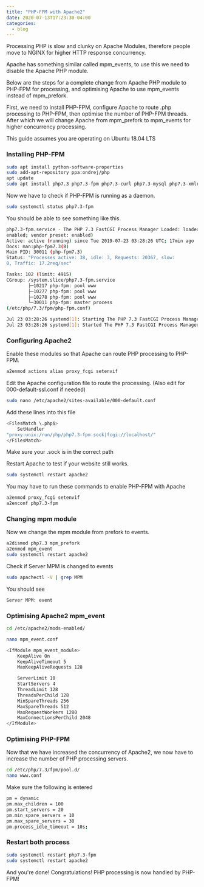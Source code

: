 ```yaml
---
title: "PHP-FPM with Apache2"
date: 2020-07-13T17:23:30-04:00
categories:
  - blog
---
```


Processing PHP is slow and clunky on Apache Modules, therefore people move to NGINX for higher HTTP response concurrency.

Apache has something similar called mpm_events, to use this we need to disable the Apache PHP module.

Below are the steps for a complete change from Apache PHP module to PHP-FPM for processing, and optimising Apache to use mpm_events instead of mpm_prefork.

First, we need to install PHP-FPM, configure Apache to route .php processing to PHP-FPM, then optimise the number of PHP-FPM threads. After which we will change Apache from mpm_prefork to mpm_events for higher concurrency processing.

This guide assumes you are operating on Ubuntu 18.04 LTS

### Installing PHP-FPM

```bash
sudo apt install python-software-properties 
sudo add-apt-repository ppa:ondrej/php
apt update
sudo apt install php7.3 php7.3-fpm php7.3-curl php7.3-mysql php7.3-xmlrpc php7.3-bcmath php7.3-mbstring php7.3-xml
```

Now we have to check if PHP-FPM is running as a daemon.

```bash
sudo systemctl status php7.3-fpm
```

You should be able to see something like this.

```bash
php7.3-fpm.service - The PHP 7.3 FastCGI Process Manager Loaded: loaded (/lib/systemd/system/php7.3-fpm.service;
enabled; vendor preset: enabled)
Active: active (running) since Tue 2019-07-23 03:28:26 UTC; 17min ago
Docs: man:php-fpm7.3(8)
Main PID: 30011 (php-fpm7.3)
Status: "Processes active: 38, idle: 3, Requests: 20367, slow:
0, Traffic: 17.2req/sec"

Tasks: 102 (limit: 4915)
CGroup: /system.slice/php7.3-fpm.service
        ├─10217 php-fpm: pool www 
        ├─10277 php-fpm: pool www 
        ├─10278 php-fpm: pool www 
        └─30011 php-fpm: master process
(/etc/php/7.3/fpm/php-fpm.conf)

Jul 23 03:28:26 systemd[1]: Starting The PHP 7.3 FastCGI Process Manager...
Jul 23 03:28:26 systemd[1]: Started The PHP 7.3 FastCGI Process Manager.
```

### Configuring Apache2

Enable these modules so that Apache can route PHP processing to PHP-FPM.

```bash
a2enmod actions alias proxy_fcgi setenvif
```

Edit the Apache configuration file to route the processing. (Also edit for 000-default-ssl.conf if needed)

```bash
sudo nano /etc/apache2/sites-available/000-default.conf
```

Add these lines into this file

```bash
<FilesMatch \.php$> 
    SetHandler
"proxy:unix:/run/php/php7.3-fpm.sock|fcgi://localhost/" 
</FilesMatch>
```
Make sure your .sock is in the correct path

Restart Apache to test if your website still works.

```bash
sudo systemctl restart apache2
```

You may have to run these commands to enable PHP-FPM with Apache

```bash
a2enmod proxy_fcgi setenvif 
a2enconf php7.3-fpm
```

### Changing mpm module

Now we change the mpm module from prefork to events.

```bash
a2dismod php7.3 mpm_prefork 
a2enmod mpm_event
sudo systemctl restart apache2
```

Check if Server MPM is changed to events

```bash
sudo apachectl -V | grep MPM
```

You should see

```bash
Server MPM: event
```

### Optimising Apache2 mpm_event

```bash
cd /etc/apache2/mods-enabled/
```

```bash
nano mpm_event.conf
```

```bash
<IfModule mpm_event_module> 
    KeepAlive On
    KeepAliveTimeout 5 
    MaxKeepAliveRequests 128

    ServerLimit 10
    StartServers 4
    ThreadLimit 128 
    ThreadsPerChild 128 
    MinSpareThreads 256 
    MaxSpareThreads 512 
    MaxRequestWorkers 1280 
    MaxConnectionsPerChild 2048
</IfModule>
```

### Optimising PHP-FPM

Now that we have increased the concurrency of Apache2, we now have to increase the number of PHP processing servers.

```bash
cd /etc/php/7.3/fpm/pool.d/ 
nano ​www.conf
```

Make sure the following is entered

```bash
pm = dynamic
pm.max_children = 100 
pm.start_servers = 20 
pm.min_spare_servers = 10 
pm.max_spare_servers = 30 
pm.process_idle_timeout = 10s;
```

### Restart both process

```bash
sudo systemctl restart php7.3-fpm 
sudo systemctl restart apache2
```

And you're done! Congratulations! PHP processing is now handled by PHP-FPM!